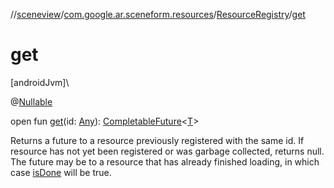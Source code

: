 //[sceneview](../../../index.md)/[com.google.ar.sceneform.resources](../index.md)/[ResourceRegistry](index.md)/[get](get.md)

# get

[androidJvm]\

@[Nullable](https://developer.android.com/reference/kotlin/androidx/annotation/Nullable.html)

open fun [get](get.md)(id: [Any](https://kotlinlang.org/api/latest/jvm/stdlib/kotlin/-any/index.html)): [CompletableFuture](https://developer.android.com/reference/kotlin/java/util/concurrent/CompletableFuture.html)&lt;[T](../../com.google.ar.sceneform.collision/-collision-system/raycast-all.md)&gt;

Returns a future to a resource previously registered with the same id. If resource has not yet been registered or was garbage collected, returns null. The future may be to a resource that has already finished loading, in which case [isDone](https://developer.android.com/reference/kotlin/java/util/concurrent/CompletableFuture.html#isdone) will be true.
